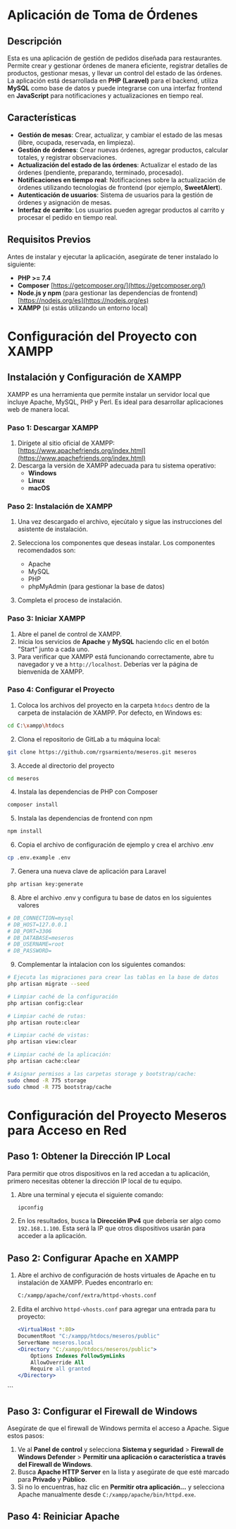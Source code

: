 # Aplicación de Toma de Órdenes

## Descripción

Esta es una aplicación de gestión de pedidos diseñada para restaurantes. Permite crear y gestionar órdenes de manera eficiente, registrar detalles de productos, gestionar mesas, y llevar un control del estado de las órdenes. La aplicación está desarrollada en **PHP (Laravel)** para el backend, utiliza **MySQL** como base de datos y puede integrarse con una interfaz frontend en **JavaScript** para notificaciones y actualizaciones en tiempo real.

## Características

- **Gestión de mesas**: Crear, actualizar, y cambiar el estado de las mesas (libre, ocupada, reservada, en limpieza).
- **Gestión de órdenes**: Crear nuevas órdenes, agregar productos, calcular totales, y registrar observaciones.
- **Actualización del estado de las órdenes**: Actualizar el estado de las órdenes (pendiente, preparando, terminado, procesado).
- **Notificaciones en tiempo real**: Notificaciones sobre la actualización de órdenes utilizando tecnologías de frontend (por ejemplo, **SweetAlert**).
- **Autenticación de usuarios**: Sistema de usuarios para la gestión de órdenes y asignación de mesas.
- **Interfaz de carrito**: Los usuarios pueden agregar productos al carrito y procesar el pedido en tiempo real.
  
## Requisitos Previos

Antes de instalar y ejecutar la aplicación, asegúrate de tener instalado lo siguiente:

- **PHP >= 7.4**
- **Composer** [https://getcomposer.org/](https://getcomposer.org/)
- **Node.js y npm** (para gestionar las dependencias de frontend)[https://nodejs.org/es](https://nodejs.org/es)
- **XAMPP** (si estás utilizando un entorno local)

# Configuración del Proyecto con XAMPP

## Instalación y Configuración de XAMPP

XAMPP es una herramienta que permite instalar un servidor local que incluye Apache, MySQL, PHP y Perl. Es ideal para desarrollar aplicaciones web de manera local.

### Paso 1: Descargar XAMPP

1. Dirígete al sitio oficial de XAMPP: [https://www.apachefriends.org/index.html](https://www.apachefriends.org/index.html)
2. Descarga la versión de XAMPP adecuada para tu sistema operativo:
   - **Windows**
   - **Linux**
   - **macOS**

### Paso 2: Instalación de XAMPP

1. Una vez descargado el archivo, ejecútalo y sigue las instrucciones del asistente de instalación.
2. Selecciona los componentes que deseas instalar. Los componentes recomendados son:
   - Apache
   - MySQL
   - PHP
   - phpMyAdmin (para gestionar la base de datos)

3. Completa el proceso de instalación.

### Paso 3: Iniciar XAMPP

1. Abre el panel de control de XAMPP.
2. Inicia los servicios de **Apache** y **MySQL** haciendo clic en el botón "Start" junto a cada uno.
3. Para verificar que XAMPP está funcionando correctamente, abre tu navegador y ve a `http://localhost`. Deberías ver la página de bienvenida de XAMPP.

### Paso 4: Configurar el Proyecto

1. Coloca los archivos del proyecto en la carpeta `htdocs` dentro de la carpeta de instalación de XAMPP. Por defecto, en Windows es:

```bash
cd C:\xampp\htdocs
```

2. Clona el repositorio de GitLab a tu máquina local:
```bash
git clone https://github.com/rgsarmiento/meseros.git meseros
```
3. Accede al directorio del proyecto
```bash
cd meseros
```
4. Instala las dependencias de PHP con Composer
```bash
composer install
```
5. Instala las dependencias de frontend con npm
```bash
npm install
```
6. Copia el archivo de configuración de ejemplo y crea el archivo .env
```bash
cp .env.example .env
```
7. Genera una nueva clave de aplicación para Laravel
```bash
php artisan key:generate
```
8. Abre el archivo .env y configura tu base de datos en los siguientes valores
```bash
# DB_CONNECTION=mysql
# DB_HOST=127.0.0.1
# DB_PORT=3306
# DB_DATABASE=meseros
# DB_USERNAME=root
# DB_PASSWORD=
```
9. Complementar la intalacion con los siguientes comandos:
```bash
# Ejecuta las migraciones para crear las tablas en la base de datos
php artisan migrate --seed

# Limpiar caché de la configuración
php artisan config:clear

# Limpiar caché de rutas:
php artisan route:clear

# Limpiar caché de vistas:
php artisan view:clear

# Limpiar caché de la aplicación:
php artisan cache:clear

# Asignar permisos a las carpetas storage y bootstrap/cache:
sudo chmod -R 775 storage
sudo chmod -R 775 bootstrap/cache
```
# Configuración del Proyecto Meseros para Acceso en Red

## Paso 1: Obtener la Dirección IP Local

Para permitir que otros dispositivos en la red accedan a tu aplicación, primero necesitas obtener la dirección IP local de tu equipo.

1. Abre una terminal y ejecuta el siguiente comando:

    ```bash
    ipconfig
    ```

2. En los resultados, busca la **Dirección IPv4** que debería ser algo como `192.168.1.100`. Esta será la IP que otros dispositivos usarán para acceder a la aplicación.

## Paso 2: Configurar Apache en XAMPP

1. Abre el archivo de configuración de hosts virtuales de Apache en tu instalación de XAMPP. Puedes encontrarlo en:

    ```bash
    C:/xampp/apache/conf/extra/httpd-vhosts.conf
    ```

2. Edita el archivo `httpd-vhosts.conf` para agregar una entrada para tu proyecto:

    ```apache
    <VirtualHost *:80>
    DocumentRoot "C:/xampp/htdocs/meseros/public"
    ServerName meseros.local
    <Directory "C:/xampp/htdocs/meseros/public">
        Options Indexes FollowSymLinks
        AllowOverride All
        Require all granted
    </Directory>
</VirtualHost>
    ```

## Paso 3: Configurar el Firewall de Windows

Asegúrate de que el firewall de Windows permita el acceso a Apache. Sigue estos pasos:

1. Ve al **Panel de control** y selecciona **Sistema y seguridad** > **Firewall de Windows Defender** > **Permitir una aplicación o característica a través del Firewall de Windows**.
2. Busca **Apache HTTP Server** en la lista y asegúrate de que esté marcado para **Privado** y **Público**.
3. Si no lo encuentras, haz clic en **Permitir otra aplicación...** y selecciona Apache manualmente desde `C:/xampp/apache/bin/httpd.exe`.

## Paso 4: Reiniciar Apache